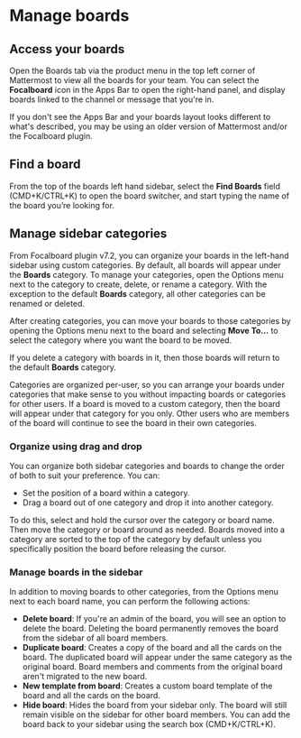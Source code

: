 # Manage boards

## Access your boards

Open the Boards tab via the product menu in the top left corner of Mattermost to view all the boards for your team. You can select the **Focalboard** icon in the Apps Bar to open the right-hand panel, and display boards linked to the channel or message that you're in.

If you don't see the Apps Bar and your boards layout looks different to what's described, you may be using an older version of Mattermost and/or the Focalboard plugin.

## Find a board

From the top of the boards left hand sidebar, select the **Find Boards** field (CMD+K/CTRL+K) to open the board switcher, and start typing the name of the board you’re looking for.

## Manage sidebar categories

From Focalboard plugin v7.2, you can organize your boards in the left-hand sidebar using custom categories. By default, all boards will appear under the **Boards** category. To manage your categories, open the Options menu next to the category to create, delete, or rename a category. With the exception to the default **Boards** category, all other categories can be renamed or deleted.

After creating categories, you can move your boards to those categories by opening the Options menu next to the board and selecting **Move To…** to select the category where you want the board to be moved.

If you delete a category with boards in it, then those boards will return to the default **Boards** category.

Categories are organized per-user, so you can arrange your boards under categories that make sense to you without impacting boards or categories for other users. If a board is moved to a custom category, then the board will appear under that category for you only. Other users who are members of the board will continue to see the board in their own categories.

### Organize using drag and drop

You can organize both sidebar categories and boards to change the order of both to suit your preference. You can:

- Set the position of a board within a category.
- Drag a board out of one category and drop it into another category.

To do this, select and hold the cursor over the category or board name. Then move the category or board around as needed. Boards moved into a category are sorted to the top of the category by default unless you specifically position the board before releasing the cursor.

### Manage boards in the sidebar

In addition to moving boards to other categories, from the Options menu next to each board name, you can perform the following actions:

- **Delete board**: If you're an admin of the board, you will see an option to delete the board. Deleting the board permanently removes the board from the sidebar of all board members.
- **Duplicate board**: Creates a copy of the board and all the cards on the board. The duplicated board will appear under the same category as the original board. Board members and comments from the original board aren't migrated to the new board.
- **New template from board**: Creates a custom board template of the board and all the cards on the board.
- **Hide board**: Hides the board from your sidebar only. The board will still remain visible on the sidebar for other board members. You can add the board back to your sidebar using the search box (CMD+K/CTRL+K).
